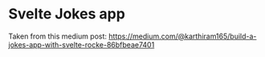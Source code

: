 # Svelte Jokes app

Taken from this medium post: https://medium.com/@karthiram165/build-a-jokes-app-with-svelte-rocke-86bfbeae7401